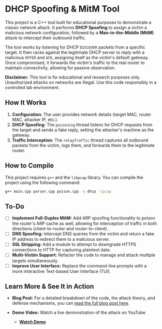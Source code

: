 # DHCP Spoofing & MitM Tool

This project is a C++ tool built for educational purposes to demonstrate a classic network attack. It performs **DHCP Spoofing** to assign a victim a malicious network configuration, followed by a **Man-in-the-Middle (MitM)** attack to intercept their outbound traffic.

The tool works by listening for DHCP `DISCOVER` packets from a specific target. It then races against the legitimate DHCP server to reply with a malicious `OFFER` and `ACK`, assigning itself as the victim's default gateway. Once compromised, it forwards the victim's traffic to the real router to maintain connectivity, allowing for passive observation.

**Disclaimer:** This tool is for educational and research purposes only. Unauthorized attacks on networks are illegal. Use this code responsibly in a controlled lab environment.

## How It Works

1.  **Configuration:** The user provides network details (target MAC, router MAC, attacker IP, etc.).
2.  **DHCP Spoofing:** The `poisoning` thread listens for DHCP requests from the target and sends a fake reply, setting the attacker's machine as the gateway.
3.  **Traffic Interception:** The `relayTraffic` thread captures all outbound packets from the victim, logs them, and forwards them to the legitimate router.
## How to Compile

This project requires `g++` and the `libpcap` library. You can compile the project using the following command:

```bash
g++ main.cpp parser.cpp poison.cpp -o dhcp -lpcap
```
## To-Do

-   [ ] **Implement Full-Duplex MitM:** Add ARP spoofing functionality to poison the router's ARP cache as well, allowing for interception of traffic in both directions (client-to-router and router-to-client).
-   [ ] **DNS Spoofing:** Intercept DNS queries from the victim and return a fake IP address to redirect them to a malicious server.
-   [ ] **SSL Stripping:** Add a module to attempt to downgrade HTTPS connections to HTTP for capturing plaintext data.
-   [ ] **Multi-Victim Support:** Refactor the code to manage and attack multiple targets simultaneously.
-   [ ] **Improve User Interface:** Replace the command-line prompts with a more interactive Text-based User Interface (TUI).

## Learn More & See It in Action

*   **Blog Post:** For a detailed breakdown of the code, the attack theory, and defense mechanisms, you can [read the full blog post here](https://portfolio-three-alpha-27.vercel.app/blogs/dhcp-spoofer ).

*   **Demo Video:** Watch a live demonstration of the attack on YouTube.
    *   **[Watch Demo](https://www.youtube.com/watch?v=Gr-7yTVQwCM )**
